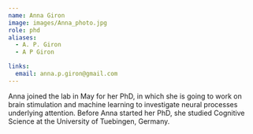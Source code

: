 ```yaml
---
name: Anna Giron
image: images/Anna_photo.jpg
role: phd
aliases:
  - A. P. Giron
  - A P Giron

links:
  email: anna.p.giron@gmail.com
---
```


Anna joined the lab in May for her PhD, in which she is going to work on brain stimulation and machine learning to investigate neural processes underlying attention. Before Anna started her PhD, she studied Cognitive Science at the University of Tuebingen, Germany.
